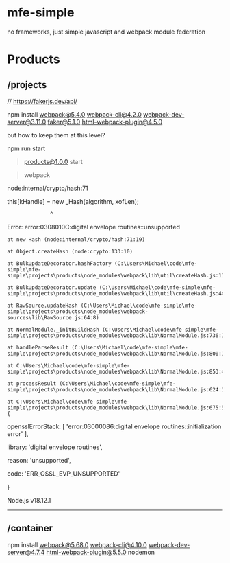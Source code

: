 # mfe-simple
no frameworks, just simple javascript and webpack module federation



# Products
## /projects
// https://fakerjs.dev/api/

npm install webpack@5.4.0 webpack-cli@4.2.0 webpack-dev-server@3.11.0 faker@5.1.0 html-webpack-plugin@4.5.0

but how to keep them at this level?

npm run start

> products@1.0.0 start

> webpack

node:internal/crypto/hash:71

  this[kHandle] = new _Hash(algorithm, xofLen);

                  ^

Error: error:0308010C:digital envelope routines::unsupported
    
    at new Hash (node:internal/crypto/hash:71:19)
    
    at Object.createHash (node:crypto:133:10)
    
    at BulkUpdateDecorator.hashFactory (C:\Users\Michael\code\mfe-simple\mfe-simple\projects\products\node_modules\webpack\lib\util\createHash.js:138:18)
    
    at BulkUpdateDecorator.update (C:\Users\Michael\code\mfe-simple\mfe-simple\projects\products\node_modules\webpack\lib\util\createHash.js:44:50)
    
    at RawSource.updateHash (C:\Users\Michael\code\mfe-simple\mfe-simple\projects\products\node_modules\webpack-sources\lib\RawSource.js:64:8)
    
    at NormalModule._initBuildHash (C:\Users\Michael\code\mfe-simple\mfe-simple\projects\products\node_modules\webpack\lib\NormalModule.js:736:17)
    
    at handleParseResult (C:\Users\Michael\code\mfe-simple\mfe-simple\projects\products\node_modules\webpack\lib\NormalModule.js:800:10)
    
    at C:\Users\Michael\code\mfe-simple\mfe-simple\projects\products\node_modules\webpack\lib\NormalModule.js:853:4
    
    at processResult (C:\Users\Michael\code\mfe-simple\mfe-simple\projects\products\node_modules\webpack\lib\NormalModule.js:624:11)
    
    at C:\Users\Michael\code\mfe-simple\mfe-simple\projects\products\node_modules\webpack\lib\NormalModule.js:675:5 {
  
  opensslErrorStack: [ 'error:03000086:digital envelope routines::initialization error' ],

  library: 'digital envelope routines',

  reason: 'unsupported',

  code: 'ERR_OSSL_EVP_UNSUPPORTED'

}

Node.js v18.12.1

--------------------------------
## /container
npm install webpack@5.68.0 webpack-cli@4.10.0 webpack-dev-server@4.7.4 html-webpack-plugin@5.5.0 nodemon

